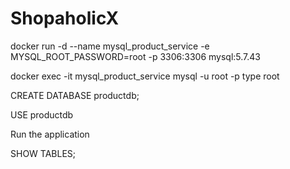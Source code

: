 # ShopaholicX

docker run -d --name mysql_product_service -e MYSQL_ROOT_PASSWORD=root -p 3306:3306 mysql:5.7.43

docker exec -it mysql_product_service mysql -u root -p type root

CREATE DATABASE productdb;

USE productdb

Run the application

SHOW TABLES;